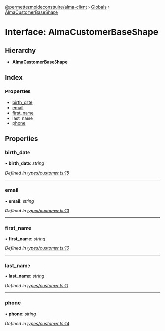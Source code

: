 [@permettezmoideconstruire/alma-client](../README.md) › [Globals](../globals.md) › [AlmaCustomerBaseShape](almacustomerbaseshape.md)

# Interface: AlmaCustomerBaseShape

## Hierarchy

* **AlmaCustomerBaseShape**

## Index

### Properties

* [birth_date](almacustomerbaseshape.md#birth_date)
* [email](almacustomerbaseshape.md#email)
* [first_name](almacustomerbaseshape.md#first_name)
* [last_name](almacustomerbaseshape.md#last_name)
* [phone](almacustomerbaseshape.md#phone)

## Properties

###  birth_date

• **birth_date**: *string*

*Defined in [types/customer.ts:15](https://github.com/permettez-moi-de-construire/alma-client/blob/23f101f/src/types/customer.ts#L15)*

___

###  email

• **email**: *string*

*Defined in [types/customer.ts:13](https://github.com/permettez-moi-de-construire/alma-client/blob/23f101f/src/types/customer.ts#L13)*

___

###  first_name

• **first_name**: *string*

*Defined in [types/customer.ts:10](https://github.com/permettez-moi-de-construire/alma-client/blob/23f101f/src/types/customer.ts#L10)*

___

###  last_name

• **last_name**: *string*

*Defined in [types/customer.ts:11](https://github.com/permettez-moi-de-construire/alma-client/blob/23f101f/src/types/customer.ts#L11)*

___

###  phone

• **phone**: *string*

*Defined in [types/customer.ts:14](https://github.com/permettez-moi-de-construire/alma-client/blob/23f101f/src/types/customer.ts#L14)*
